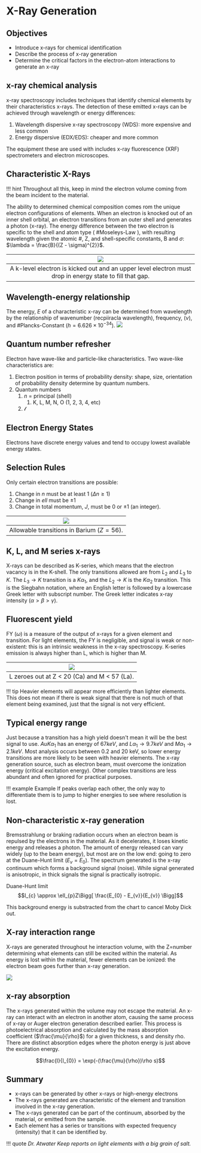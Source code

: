 # X-Ray Generation
## Objectives
- Introduce x-rays for chemical identification
- Describe the process of x-ray generation
- Determine the critical factors in the electron-atom interactions to generate an x-ray

## x-ray chemical analysis
x-ray spectroscopy includes techniques that identify chemical elements by their characteristics x-rays.
The detection of these emitted x-rays can be achieved through wavelength or energy differences:
1. Wavelength dispersive x-ray spectroscopy (WDS): more expensive and less common
2. Energy dispersive (EDX/EDS): cheaper and more common

The equipment these are used with includes x-ray fluorescence (XRF) spectrometers and electron microscopes.


## Characteristic X-Rays
!!! hint
    Throughout all this, keep in mind the electron volume coming from the beam incident to the material.

The ability to determined chemical composition comes rom the unique electron configurations of elements.
When an electron is knocked out of an inner shell orbital, an electron transitions from an outer shell and generates a photon (x-ray).
The energy difference between the two electron is specific to the shell and atom type ( #Moseleys-Law ), with resulting wavelength given the atomic #, Z, and shell-specific constants, B and $\sigma$: $\lambda = \frac{B}{(Z - \sigma)^{2}}$.

| ![](../../../attachments/x-ray-generation/characteristic_x-rays_and_interacting_with_electron_sub-orbitals._220926_172130_EST.png) |
|:--:|
| A k-level electron is kicked out and an upper level electron must drop in energy state to fill that gap. |

## Wavelength-energy relationship
The energy, $E$ of a characteristic x-ray can be determined from wavelength by the relationship of wavenumber (recpiiracla wavelength), frequency, ($\nu$), and #Plancks-Constant ($h = 6.626\times 10^{-34}$).
![](../../attachments/x-ray-generation/wavelength-energy_relationship_220926_172406_EST.png)

## Quantum number refresher
Electron have wave-like and particle-like characteristics.
Two wave-like characteristics are:
1. Electron position in terms of probability density: shape, size, orientation of probability density determine by quantum numbers.
2. Quantum numbers
   1. $n$ = principal (shell)
      1. K, L, M, N, O (1, 2, 3, 4, etc)
   2. $\mathcal{l}$

## Electron Energy States
Electrons have discrete energy values and tend to occupy lowest available energy states.

## Selection Rules
Only certain electron transitions are possible:
1. Change in $n$ must be at least 1 ($\Delta n \geq 1$)
2. Change in $ell$ must be $\pm 1$
3. Change in total momentum, $J$, must be $0$ or $\pm 1$ (an integer).

| ![](../../../attachments/x-ray-generation/selection_rules_example_in_barium_220926_173107_EST.png) |
|:--:|
| Allowable transitions in Barium ($Z = 56$). |

## K, L, and M series x-rays
X-rays can be described as K-series, which means that the electron vacancy is in the K-shell.
The only transitions allowed are from $L_{2}$ and $L_{3}$ to $K$.
The $L_{3} \rightarrow K$ transition is a $K\alpha_{1}$, and the $L_{2} \rightarrow K$ is the $K\alpha_{2}$ transition.
This is the Siegbahn notation, where an English letter is followed by a lowercase Greek letter with subscript number.
The Greek letter indicates x-ray intensity ($\alpha > \beta > \gamma$).

## Fluorescent yield
FY ($\omega$) is a measure of the output of x-rays for a given element and transition.
For light elements, the FY is negligible, and signal is weak or non-existent: this is an intrinsic weakness in the x-ray spectroscopy.
K-series emission is always higher than L, which is higher than M.

| ![](../../../attachments/x-ray-generation/fluorescent_yield_220926_173515_EST.png) |
|:--:|
| L zeroes out at Z < 20 (Ca) and M < 57 (La). |

!!! tip Heavier elements will appear more efficiently than lighter elements.
    This does not mean if there is weak signal that there is not much of that element being examined, just that the signal is not very efficient.

## Typical energy range
Just because a transition has a high yield doesn't mean it will be the best signal to use.
$Au K\alpha_{1}$ has an energy of $67 keV$, and $L\alpha_{1} \rightarrow 9.7 keV$ and $M\alpha_{1} \rightarrow 2.1 keV$.
Most analysis occurs between 0.2 and 20 keV, so lower energy transitions are more likely to be seen with heavier elements.
The x-ray generation source, such as electron beam, must overcome the ionization energy (critical excitation energy).
Other complex transitions are less abundant and often ignored for practical purposes.

!!! example Example
    If peaks overlap each other, the only way to differentiate them is to jump to higher energies to see where resolution is lost.

## Non-characteristic x-ray generation
Bremsstrahlung or braking radiation occurs when an electron beam is repulsed by the electrons in the material.
As it decelerates, it loses kinetic energy and releases a photon.
The amount of energy released can vary widely (up to the beam energy), but most are on the low end: going to zero at the Duane-Hunt limit ($E_{v} = E_{0}$).
The spectrum generated is the x-ray continuum which forms a background signal (noise).
While signal generated is anisotropic, in thick signals the signal is practically isotropic.

Duane-Hunt limit
$$I_{c} \approx \ell_{p}Z\Bigg[ \frac{E_{0} - E_{v}}{E_{v}} \Bigg]$$

This background energy is substracted from the chart to cancel Moby Dick out.

## X-ray interaction range
X-rays are generated throughout he interaction volume, with the Z=number determining what elements can still be excited within the material.
As energy is lost within the material, fewer elements can be ionized: the electron beam goes further than x-ray generation.

![](../../../attachments/x-ray-generation/x-ray_interaction_range_220926_175228_EST.png)

## x-ray absorption
The x-rays generated within the volume may not escape the material.
An x-ray can interact with an electron in another atom, causing the same process of x-ray or Auger electron generation described earlier.
This process is photoelectrical absorption and calculated by the mass absorption coefficient ($\frac{\mu}{\rho}$) for a given thickness, s and density rho.
There are distinct absorption edges where the photon energy is just above the excitation energy.

$$\frac{I}{I_{0}} = \exp(-(\frac{\mu}{\rho})\rho s)$$

## Summary
- x-rays can be generated by other x-rays or high-energy electrons
- The x-rays generated are characteristic of the element and transition involved in the x-ray generation.
- The x-rays generated can be part of the continuum, absorbed by the material, or emitted from the sample.
- Each element has a series or transitions with expected frequency (intensity) that it can be identified by.

!!! quote <cite> Dr. Atwater
    Keep reports on light elements with a big grain of salt.